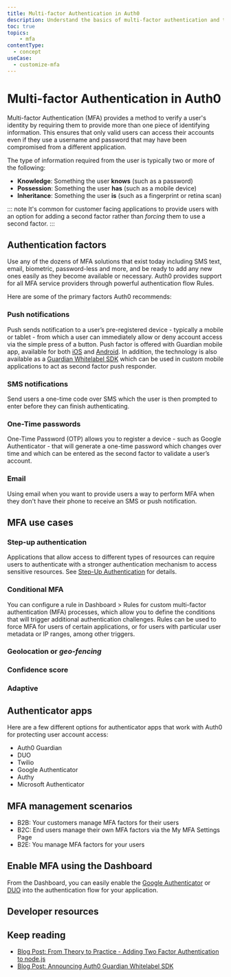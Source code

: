 ```yaml
---
title: Multi-factor Authentication in Auth0
description: Understand the basics of multi-factor authentication and the different methods of implementing it with Auth0.
toc: true
topics:
    - mfa
contentType:
  - concept
useCase:
  - customize-mfa
---
```

# Multi-factor Authentication in Auth0

Multi-factor Authentication (MFA) provides a method to verify a user's identity by requiring them to provide more than one piece of identifying information. This ensures that only valid users can access their accounts even if they use a username and password that may have been compromised from a different application. 

The type of information required from the user is typically two or more of the following:

* **Knowledge**: Something the user **knows** (such as a password)
* **Possession**: Something the user **has** (such as a mobile device)
* **Inheritance**: Something the user **is** (such as a fingerprint or retina scan)

::: note
It's common for customer facing applications to provide users with an option for adding a second factor rather than _forcing_ them to use a second factor. 
:::

## Authentication factors

Use any of the dozens of MFA solutions that exist today including SMS text, email, biometric, password-less and more, and be ready to add any new ones easily as they become available or necessary. Auth0 provides support for all MFA service providers through powerful authentication flow Rules.

Here are some of the primary factors Auth0 recommends:

### Push notifications

Push sends notification to a user’s pre-registered device - typically a mobile or tablet - from which a user can immediately allow or deny account access via the simple press of a button. Push factor is offered with Guardian mobile app, available for both [iOS](/mfa/guides/guardian/configure-guardian-ios) and [Android](/mfa/guides/guardian/configure-guardian-android). In addition, the technology is also available as a [Guardian Whitelabel SDK](/mfa/concepts/guardian-whitelabel-sdk) which can be used in custom mobile applications to act as second factor push responder. 

### SMS notifications

Send users a one-time code over SMS which the user is then prompted to enter before they can finish authenticating.

### One-Time passwords

One-Time Password (OTP) allows you to register a device - such as Google Authenticator - that will generate a one-time password which changes over time and which can be entered as the second factor to validate a user’s account.

### Email 

Using email when you want to provide users a way to perform MFA when they don't have their phone to receive an SMS or push notification.

## MFA use cases

### Step-up authentication

Applications that allow access to different types of resources can require users to authenticate with a stronger authentication mechanism to access sensitive resources. See [Step-Up Authentication](/mfa/concepts/step-up-authentication) for details. 

### Conditional MFA

You can configure a rule in Dashboard > Rules for custom multi-factor authentication (MFA) processes, which allow you to define the conditions that will trigger additional authentication challenges. Rules can be used to force MFA for users of certain applications, or for users with particular user metadata or IP ranges, among other triggers.

### Geolocation or *geo-fencing* 

### Confidence score

### Adaptive

## Authenticator apps

Here are a few different options for authenticator apps that work with Auth0 for protecting user account access:

* Auth0 Guardian
* DUO
* Twilio
* Google Authenticator
* Authy
* Microsoft Authenticator

## MFA management scenarios

* B2B: Your customers manage MFA factors for their users 
* B2C: End users manage their own MFA factors via the My MFA Settings Page
* B2E: You manage MFA factors for your users

## Enable MFA using the Dashboard

From the Dashboard, you can easily enable the [Google Authenticator](https://en.wikipedia.org/wiki/Google_Authenticator) or [DUO](https://www.duosecurity.com/) into the authentication flow for your application. 

## Developer resources

## Keep reading

* [Blog Post: From Theory to Practice - Adding Two Factor Authentication to node.js](https://auth0.com/blog/from-theory-to-practice-adding-two-factor-to-node-dot-js/)
* [Blog Post: Announcing Auth0 Guardian Whitelabel SDK](https://auth0.com/blog/announcing-guardian-whitelabel-sdk/)